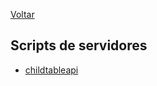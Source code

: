 [Voltar](../neointroduction.md)
## Scripts de servidores
- [childtableapi](./SCRIPTS/childtableapi.md)

